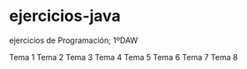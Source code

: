 # ejercicios-java
ejercicios de Programación; 1ºDAW

Tema 1
Tema 2
Tema 3
Tema 4
Tema 5
Tema 6
Tema 7
Tema 8

